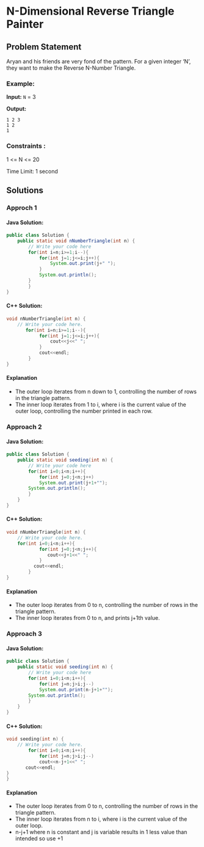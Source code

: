 # N-Dimensional Reverse Triangle Painter

## Problem Statement

Aryan and his friends are very fond of the pattern. For a given integer ‘N’, they want to make the Reverse N-Number Triangle.

### Example:

**Input:** `N` = 3

**Output:** 
```
1 2 3
1 2
1
```

### Constraints :

1 <= N <= 20

Time Limit: 1 second

## Solutions

### Approch 1

#### Java Solution:

```java
public class Solution {
    public static void nNumberTriangle(int n) {
        // Write your code here
        for(int i=n;i>=1;i--){
            for(int j=1;j<=i;j++){
                System.out.print(j+" ");
            }
            System.out.println();
        }
        }
}
```

####  C++ Solution:

```cpp
void nNumberTriangle(int n) {
	// Write your code here.
       for(int i=n;i>=1;i--){
            for(int j=1;j<=i;j++){
                cout<<j<<" ";
            }
            cout<<endl;
        }
}
```

#### Explanation
- The outer loop iterates from n down to 1, controlling the number of rows in the triangle pattern.
- The inner loop iterates from 1 to i, where i is the current value of the outer loop, controlling the number printed in each row.

### Approach 2

#### Java Solution:

```java
public class Solution {
    public static void seeding(int n) {
        // Write your code here
        for(int i=0;i<n;i++){
            for(int j=0;j<n;j++)
            System.out.print(j+1+"");
        System.out.println();
        }
    }
}
```

####  C++ Solution:

```cpp
void nNumberTriangle(int n) {
    // Write your code here.
    for(int i=0;i<n;i++){
            for(int j=0;j<n;j++){
               cout<<j+1<<" ";
            }
          cout<<endl;
        }
}
```

#### Explanation
- The outer loop iterates from 0 to n, controlling the number of rows in the triangle pattern.
- The inner loop iterates from 0 to n, and prints j+1th value.


### Approach 3

#### Java Solution:

```java
public class Solution {
    public static void seeding(int n) {
        // Write your code here
        for(int i=0;i<n;i++){
            for(int j=n;j>i;j--)
            System.out.print(n-j+1+"");
        System.out.println();
        }
    }
}
```

####  C++ Solution:

```cpp
void seeding(int n) {
	// Write your code here.
        for(int i=0;i<n;i++){
            for(int j=n;j>i;j--)
            cout<<n-j+1<<" ";
       cout<<endl;
}
}
```

#### Explanation
- The outer loop iterates from 0 to n, controlling the number of rows in the triangle pattern.
- The inner loop iterates from n to i, where i is the current value of the outer loop. 
- n-j+1 where n is constant and j is variable results in 1 less value than intended so use +1
